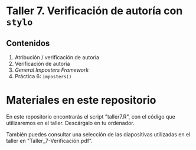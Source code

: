 # **Taller 7. Verificación de autoría con `stylo`**

## Contenidos

1. Atribución / verificación de autoría
2. Verificación de autoría
3. <i>General Imposters Framework</i>
4. Práctica 6: `imposters()`

# Materiales en este repositorio

En este repositorio encontrarás el script "taller7.R", con el código que utilizaremos en el taller. Descárgalo en tu ordenador.

También puedes consultar una selección de las diapositivas utilizadas en el taller en "Taller_7-Verificación.pdf".
